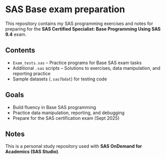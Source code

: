 # SAS Base exam preparation

This repository contains my SAS programming exercises and notes for preparing for the **SAS Certified Specialist: Base Programming Using SAS 9.4** exam.

## Contents
- `Exam_tests.sas` – Practice programs for Base SAS exam tasks
- Additional `.sas` scripts – Solutions to exercises, data manipulation, and reporting practice
- Sample datasets (`.sas7bdat`) for testing code

## Goals
- Build fluency in Base SAS programming
- Practice data manipulation, reporting, and debugging
- Prepare for the SAS certification exam (Sept 2025)

## Notes
This is a personal study repository used with **SAS OnDemand for Academics (SAS Studio)**.
